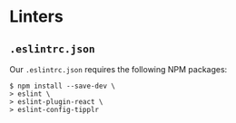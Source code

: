 # Linters

## `.eslintrc.json`

Our `.eslintrc.json` requires the following NPM packages:

```shell
$ npm install --save-dev \
> eslint \
> eslint-plugin-react \
> eslint-config-tipplr
```
